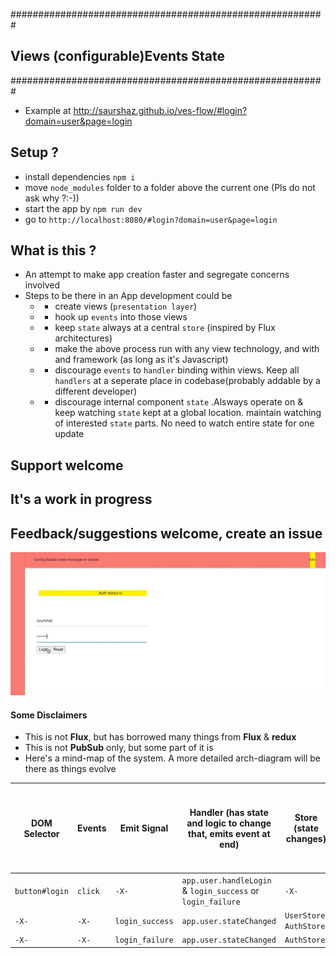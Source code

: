 
#########################################################
##  **V**iews (configurable)**E**vents **S**tate       ##
#########################################################

- Example at http://saurshaz.github.io/ves-flow/#login?domain=user&page=login

## Setup ?

-	install dependencies `npm i`
-	move `node_modules` folder to a folder above the current one (Pls do not ask why ?:-))
-	start the app by `npm run dev`
-	go to `http://localhost:8080/#login?domain=user&page=login`



## What is this ?
- An attempt to make app creation faster and segregate concerns involved
- Steps to be there in an App development could be
	- - create views (`presentation layer`)
	- - hook up `events` into those views
	- - keep `state` always at a central `store` (inspired by Flux architectures)
	- - make the above process run with any view technology, and with and framework (as long as it's Javascript)
	- - discourage `events` to `handler` binding within views. Keep all `handlers` at a seperate place in codebase(probably addable by a different developer)
	- - discourage internal component `state` .Alsways operate on & keep watching `state` kept at a global location. maintain watching of interested `state` parts. No need to watch entire state for one update


## Support welcome ##
## It's a work in progress ##
## Feedback/suggestions welcome, create an issue ##


![Demo](/demo.gif)

#### Some Disclaimers
- This is not **Flux**, but has borrowed many things from **Flux** & **redux**
- This is not **PubSub** only, but some part of it is
- Here's a mind-map of the system. A more detailed arch-diagram will be there as things evolve







| DOM Selector | Events | Emit Signal | Handler (has state and logic to change that, emits event at end) | Store (state changes)| Views Affected (Views watche for state changes and adjust) |
|--|--|--|--|--|--|
|   `button#login`   |   `click`    |   `-X-`   | `app.user.handleLogin` & `login_success` or `login_failure` | `-X-` |  |
| `-X-`  | `-X-` | `login_success` | `app.user.stateChanged`  | `UserStore`, `AuthStore` | `LoginView`, `HomeView` |
| `-X-`  | `-X-` | `login_failure` | `app.user.stateChanged` |  `AuthStore` |  `LoginView` |
